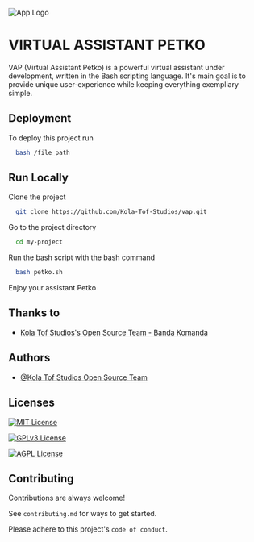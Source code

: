 
![App Logo](https://kolatof.eu/petko/petko.png)


# VIRTUAL ASSISTANT PETKO

VAP (Virtual Assistant Petko) is a powerful virtual assistant under development, written in the Bash scripting language. It's main goal is to provide unique user-experience while keeping everything exempliary simple.


## Deployment

To deploy this project run

```bash
  bash /file_path
```


## Run Locally

Clone the project

```bash
  git clone https://github.com/Kola-Tof-Studios/vap.git
```

Go to the project directory

```bash
  cd my-project
```

Run the bash script with the bash command

```bash
  bash petko.sh
```

Enjoy your assistant Petko



## Thanks to

 - [Kola Tof Studios's Open Source Team - Banda Komanda](https://kolatof.eu)


## Authors

- [@Kola Tof Studios Open Source Team](https://github.com/Kola-Tof-Studios)


## Licenses

[![MIT License](https://img.shields.io/badge/License-MIT-green.svg)](https://choosealicense.com/licenses/mit/) 

[![GPLv3 License](https://img.shields.io/badge/License-GPL%20v3-yellow.svg)](https://opensource.org/licenses/)

[![AGPL License](https://img.shields.io/badge/license-AGPL-blue.svg)](http://www.gnu.org/licenses/agpl-3.0)


## Contributing

Contributions are always welcome!

See `contributing.md` for ways to get started.

Please adhere to this project's `code of conduct`.

